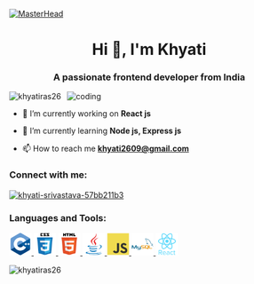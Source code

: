 [![MasterHead](https://www.digitalsolutionservices.com/img/services/web%20development.gif)](https://Khyatiras26.io)
<h1 align="center">Hi 👋, I'm Khyati</h1>
<h3 align="center">A passionate frontend developer from India</h3>
<img align= "right" alt="coding" width = "400" src="https://cdn.dribbble.com/users/17707/screenshots/2413754/rrr.gif"/>

<p align="left"> <img src="https://komarev.com/ghpvc/?username=khyatiras26&label=Profile%20views&color=0e75b6&style=flat" alt="khyatiras26" /> </p>

- 🔭 I’m currently working on **React js**

- 🌱 I’m currently learning **Node js, Express js**

- 📫 How to reach me **khyati2609@gmail.com**

<h3 align="left">Connect with me:</h3>
<p align="left">
<a href="https://linkedin.com/in/khyati-srivastava-57bb211b3" target="blank"><img align="center" src="https://raw.githubusercontent.com/rahuldkjain/github-profile-readme-generator/master/src/images/icons/Social/linked-in-alt.svg" alt="khyati-srivastava-57bb211b3" height="30" width="40" /></a>
</p>

<h3 align="left">Languages and Tools:</h3>
<p align="left"> <a href="https://www.w3schools.com/cpp/" target="_blank" rel="noreferrer"> <img src="https://raw.githubusercontent.com/devicons/devicon/master/icons/cplusplus/cplusplus-original.svg" alt="cplusplus" width="40" height="40"/> </a> <a href="https://www.w3schools.com/css/" target="_blank" rel="noreferrer"> <img src="https://raw.githubusercontent.com/devicons/devicon/master/icons/css3/css3-original-wordmark.svg" alt="css3" width="40" height="40"/> </a> <a href="https://www.w3.org/html/" target="_blank" rel="noreferrer"> <img src="https://raw.githubusercontent.com/devicons/devicon/master/icons/html5/html5-original-wordmark.svg" alt="html5" width="40" height="40"/> </a> <a href="https://www.java.com" target="_blank" rel="noreferrer"> <img src="https://raw.githubusercontent.com/devicons/devicon/master/icons/java/java-original.svg" alt="java" width="40" height="40"/> </a> <a href="https://developer.mozilla.org/en-US/docs/Web/JavaScript" target="_blank" rel="noreferrer"> <img src="https://raw.githubusercontent.com/devicons/devicon/master/icons/javascript/javascript-original.svg" alt="javascript" width="40" height="40"/> </a> <a href="https://www.mysql.com/" target="_blank" rel="noreferrer"> <img src="https://raw.githubusercontent.com/devicons/devicon/master/icons/mysql/mysql-original-wordmark.svg" alt="mysql" width="40" height="40"/> </a> <a href="https://reactjs.org/" target="_blank" rel="noreferrer"> <img src="https://raw.githubusercontent.com/devicons/devicon/master/icons/react/react-original-wordmark.svg" alt="react" width="40" height="40"/> </a> </p>

<p><img align="center" src="https://github-readme-stats.vercel.app/api/top-langs?username=khyatiras26&show_icons=true&locale=en&layout=compact" alt="khyatiras26" /></p>
